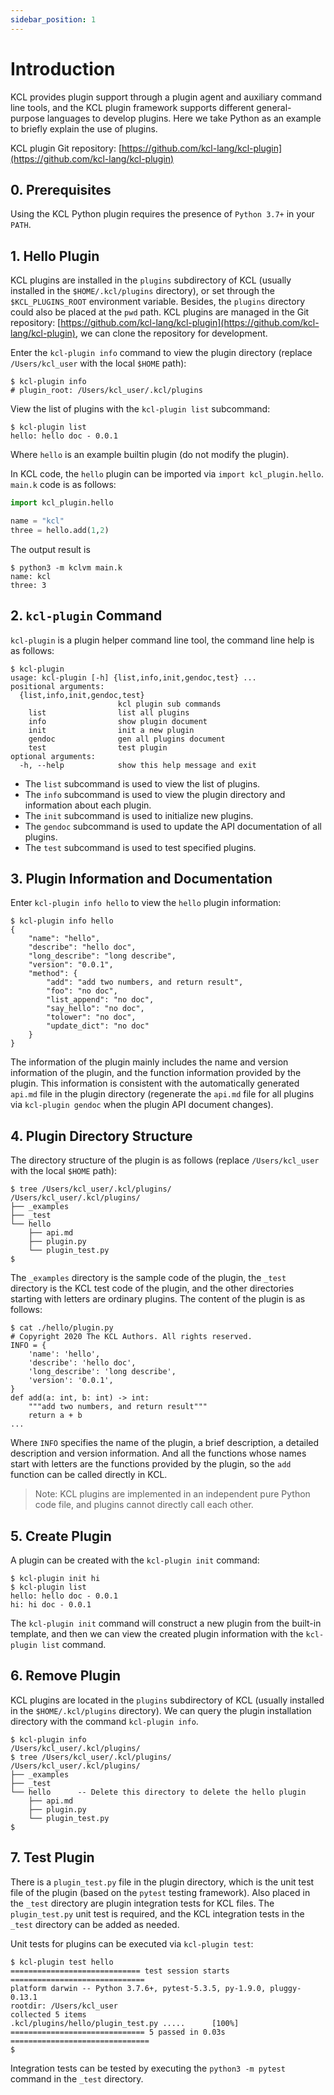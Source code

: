 ```yaml
---
sidebar_position: 1
---
```


# Introduction

KCL provides plugin support through a plugin agent and auxiliary command line tools, and the KCL plugin framework supports different general-purpose languages to develop plugins. Here we take Python as an example to briefly explain the use of plugins.

KCL plugin Git repository: [https://github.com/kcl-lang/kcl-plugin](https://github.com/kcl-lang/kcl-plugin)

## 0. Prerequisites

Using the KCL Python plugin requires the presence of `Python 3.7+` in your `PATH`.

## 1. Hello Plugin

KCL plugins are installed in the `plugins` subdirectory of KCL (usually installed in the `$HOME/.kcl/plugins` directory), or set through the `$KCL_PLUGINS_ROOT` environment variable. Besides, the `plugins` directory could also be placed at the `pwd` path. KCL plugins are managed in the Git repository: [https://github.com/kcl-lang/kcl-plugin](https://github.com/kcl-lang/kcl-plugin), we can clone the repository for development.

Enter the `kcl-plugin info` command to view the plugin directory (replace `/Users/kcl_user` with the local `$HOME` path):

```shell
$ kcl-plugin info
# plugin_root: /Users/kcl_user/.kcl/plugins
```

View the list of plugins with the `kcl-plugin list` subcommand:

```shell
$ kcl-plugin list
hello: hello doc - 0.0.1
```

Where `hello` is an example builtin plugin (do not modify the plugin).

In KCL code, the `hello` plugin can be imported via `import kcl_plugin.hello`. `main.k` code is as follows:

```python
import kcl_plugin.hello

name = "kcl"
three = hello.add(1,2)
```

The output result is

```shell
$ python3 -m kclvm main.k
name: kcl
three: 3
```

## 2. `kcl-plugin` Command

`kcl-plugin` is a plugin helper command line tool, the command line help is as follows:

```shell
$ kcl-plugin
usage: kcl-plugin [-h] {list,info,init,gendoc,test} ...
positional arguments:
  {list,info,init,gendoc,test}
                        kcl plugin sub commands
    list                list all plugins
    info                show plugin document
    init                init a new plugin
    gendoc              gen all plugins document
    test                test plugin
optional arguments:
  -h, --help            show this help message and exit
```

- The `list` subcommand is used to view the list of plugins.
- The `info` subcommand is used to view the plugin directory and information about each plugin.
- The `init` subcommand is used to initialize new plugins.
- The `gendoc` subcommand is used to update the API documentation of all plugins.
- The `test` subcommand is used to test specified plugins.

## 3. Plugin Information and Documentation

Enter `kcl-plugin info hello` to view the `hello` plugin information:

```shell
$ kcl-plugin info hello
{
    "name": "hello",
    "describe": "hello doc",
    "long_describe": "long describe",
    "version": "0.0.1",
    "method": {
        "add": "add two numbers, and return result",
        "foo": "no doc",
        "list_append": "no doc",
        "say_hello": "no doc",
        "tolower": "no doc",
        "update_dict": "no doc"
    }
}
```

The information of the plugin mainly includes the name and version information of the plugin, and the function information provided by the plugin. This information is consistent with the automatically generated `api.md` file in the plugin directory (regenerate the `api.md` file for all plugins via `kcl-plugin gendoc` when the plugin API document changes).

## 4. Plugin Directory Structure

The directory structure of the plugin is as follows (replace `/Users/kcl_user` with the local `$HOME` path):

```shell
$ tree /Users/kcl_user/.kcl/plugins/
/Users/kcl_user/.kcl/plugins/
├── _examples
├── _test
└── hello
    ├── api.md
    ├── plugin.py
    └── plugin_test.py
$
```

The `_examples` directory is the sample code of the plugin, the `_test` directory is the KCL test code of the plugin, and the other directories starting with letters are ordinary plugins. The content of the plugin is as follows:

```shell
$ cat ./hello/plugin.py 
# Copyright 2020 The KCL Authors. All rights reserved.
INFO = {
    'name': 'hello',
    'describe': 'hello doc',
    'long_describe': 'long describe',
    'version': '0.0.1',
}
def add(a: int, b: int) -> int:
    """add two numbers, and return result"""
    return a + b
...
```

Where `INFO` specifies the name of the plugin, a brief description, a detailed description and version information. And all the functions whose names start with letters are the functions provided by the plugin, so the `add` function can be called directly in KCL.

> Note: KCL plugins are implemented in an independent pure Python code file, and plugins cannot directly call each other.

## 5. Create Plugin

A plugin can be created with the `kcl-plugin init` command:

```
$ kcl-plugin init hi
$ kcl-plugin list
hello: hello doc - 0.0.1
hi: hi doc - 0.0.1
```

The `kcl-plugin init` command will construct a new plugin from the built-in template, and then we can view the created plugin information with the `kcl-plugin list` command.

## 6. Remove Plugin

KCL plugins are located in the `plugins` subdirectory of KCL (usually installed in the `$HOME/.kcl/plugins` directory).
We can query the plugin installation directory with the command `kcl-plugin info`.

```shell
$ kcl-plugin info
/Users/kcl_user/.kcl/plugins/
$ tree /Users/kcl_user/.kcl/plugins/
/Users/kcl_user/.kcl/plugins/
├── _examples
├── _test
└── hello      -- Delete this directory to delete the hello plugin
    ├── api.md
    ├── plugin.py
    └── plugin_test.py
$
```

## 7. Test Plugin

There is a `plugin_test.py` file in the plugin directory, which is the unit test file of the plugin (based on the `pytest` testing framework). Also placed in the `_test` directory are plugin integration tests for KCL files. The `plugin_test.py` unit test is required, and the KCL integration tests in the `_test` directory can be added as needed.

Unit tests for plugins can be executed via `kcl-plugin test`:

```shell
$ kcl-plugin test hello
============================= test session starts ==============================
platform darwin -- Python 3.7.6+, pytest-5.3.5, py-1.9.0, pluggy-0.13.1
rootdir: /Users/kcl_user
collected 5 items
.kcl/plugins/hello/plugin_test.py .....      [100%]
============================== 5 passed in 0.03s ===============================
$
```

Integration tests can be tested by executing the `python3 -m pytest` command in the `_test` directory.
